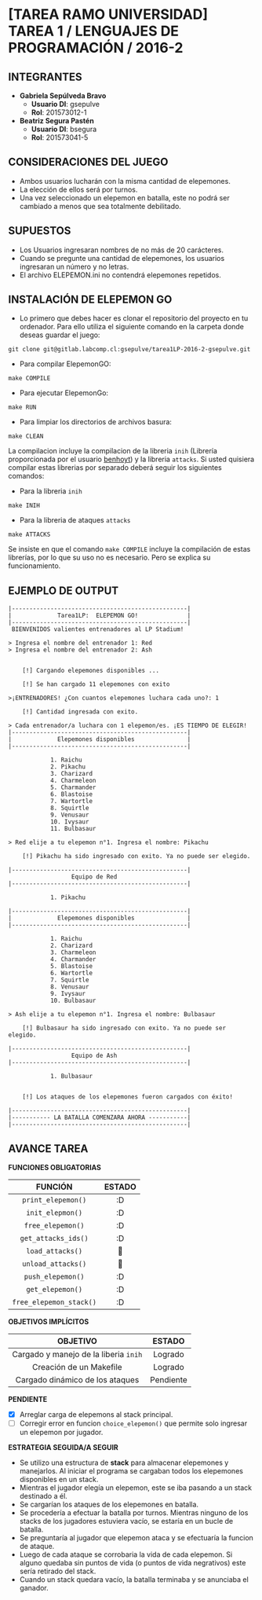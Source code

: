 **[TAREA RAMO UNIVERSIDAD]**
TAREA 1 / LENGUAJES DE PROGRAMACIÓN / 2016-2
========================================

INTEGRANTES
-------------
- **Gabriela Sepúlveda Bravo**
	- **Usuario DI**: gsepulve
	- **Rol**: 201573012-1
- **Beatriz Segura Pastén** 
	- **Usuario DI**: bsegura
	- **Rol**: 201573041-5

CONSIDERACIONES DEL JUEGO
------------------
- Ambos usuarios lucharán con la misma cantidad de elepemones.
- La elección de ellos será por turnos.
- Una vez seleccionado un elepemon en batalla, este no podrá ser cambiado a menos que sea totalmente debilitado.

SUPUESTOS
------------------
- Los Usuarios ingresaran nombres de no más de 20 carácteres.
- Cuando se pregunte una cantidad de elepemones, los usuarios ingresaran un número y no letras.
- El archivo ELEPEMON.ini no contendrá elepemones repetidos.

INSTALACIÓN DE ELEPEMON GO
------------------
- Lo primero que debes hacer es clonar el repositorio del proyecto en tu ordenador. Para ello utiliza el siguiente comando en la carpeta donde deseas guardar el juego:
```
git clone git@gitlab.labcomp.cl:gsepulve/tarea1LP-2016-2-gsepulve.git
```

- Para compilar ElepemonGO:
```
make COMPILE
```
- Para ejecutar ElepemonGo:
```
make RUN
```
- Para limpiar los directorios de archivos basura:
```
make CLEAN
```
La compilacion incluye la compilacion de la libreria `inih` (Librería proporcionada por el usuario [benhoyt](https://github.com/benhoyt/inih)) y la libreria `attacks`. Si usted quisiera compilar estas librerias por separado deberá seguir los siguientes comandos:

- Para la libreria  `inih` 
```
make INIH
```
- Para la libreria de ataques `attacks`
```
make ATTACKS
```
Se insiste en que el comando `make COMPILE` incluye la compilación de estas librerías, por lo que su uso no es necesario. Pero se explica su funcionamiento.

EJEMPLO DE OUTPUT
------------------

```
|--------------------------------------------------|
|             Tarea1LP:  ELEPEMON GO!              |
|--------------------------------------------------|
 BIENVENIDOS valientes entrenadores al LP Stadium! 

> Ingresa el nombre del entrenador 1: Red 
> Ingresa el nombre del entrenador 2: Ash


	[!] Cargando elepemones disponibles ...

	[!] Se han cargado 11 elepemones con exito

>¡ENTRENADORES! ¿Con cuantos elepemones luchara cada uno?: 1

	[!] Cantidad ingresada con exito.

> Cada entrenador/a luchara con 1 elepemon/es. ¡ES TIEMPO DE ELEGIR! 
|--------------------------------------------------|
|             Elepemones disponibles               |
|--------------------------------------------------|

	        1. Raichu
	        2. Pikachu
	        3. Charizard
	        4. Charmeleon
	        5. Charmander
	        6. Blastoise
	        7. Wartortle
	        8. Squirtle
	        9. Venusaur
	        10. Ivysaur
	        11. Bulbasaur

> Red elije a tu elepemon n°1. Ingresa el nombre: Pikachu

	[!] Pikachu ha sido ingresado con exito. Ya no puede ser elegido.

|--------------------------------------------------|
                  Equipo de Red             
|--------------------------------------------------|

	        1. Pikachu

|--------------------------------------------------|
|             Elepemones disponibles               |
|--------------------------------------------------|

	        1. Raichu
	        2. Charizard
	        3. Charmeleon
	        4. Charmander
	        5. Blastoise
	        6. Wartortle
	        7. Squirtle
	        8. Venusaur
	        9. Ivysaur
	        10. Bulbasaur

> Ash elije a tu elepemon n°1. Ingresa el nombre: Bulbasaur

	[!] Bulbasaur ha sido ingresado con exito. Ya no puede ser elegido.

|--------------------------------------------------|
                  Equipo de Ash             
|--------------------------------------------------|

	        1. Bulbasaur


	[!] Los ataques de los elepemones fueron cargados con éxito!

|--------------------------------------------------|
|----------- LA BATALLA COMENZARA AHORA -----------|
|--------------------------------------------------|

```

AVANCE TAREA
------------------
**FUNCIONES OBLIGATORIAS**

|FUNCIÓN|ESTADO|
|:----:|:---:|
|`print_elepemon()`|:D|
|`init_elepmon()`|:D|
|`free_elepemon()`|:D|
|`get_attacks_ids()`|:D|
|`load_attacks()`|:triumph:|
|`unload_attacks()`|:triumph:|
|`push_elepemon()`|:D|
|`get_elepemon()`|:D|
|`free_elepemon_stack()`|:D

**OBJETIVOS IMPLÍCITOS**

|OBJETIVO|ESTADO|
|:---:|:---:|
|Cargado y manejo de la liberia `inih` | Logrado |
|Creación de un Makefile | Logrado |
|Cargado dinámico de los ataques | Pendiente |

**PENDIENTE**

-  [x] Arreglar carga de elepemons al stack principal.
-  [ ] Corregir error en funcion `choice_elepemon()`  que permite solo ingresar un elepemon por jugador.

**ESTRATEGIA SEGUIDA/A SEGUIR**
- Se utilizo una estructura de **stack** para almacenar elepemones y manejarlos. Al iniciar el programa se cargaban todos los elepemones disponibles en un stack.
- Mientras el jugador elegía un elepemon, este se iba pasando a un stack destinado a él.
- Se cargarían los ataques de los elepemones en batalla.
- Se procedería a efectuar la batalla por turnos. Mientras ninguno de los stacks de los jugadores estuviera vacío, se estaría en un bucle de batalla.
- Se preguntaría al jugador que elepemon ataca y se efectuaría la funcion de ataque.
- Luego de cada ataque se corrobaria la vida de cada elepemon. Si alguno quedaba sin puntos de vida (o puntos de vida negrativos) este sería retirado del stack.
- Cuando un stack quedara vacío, la batalla terminaba y se anunciaba el ganador.
